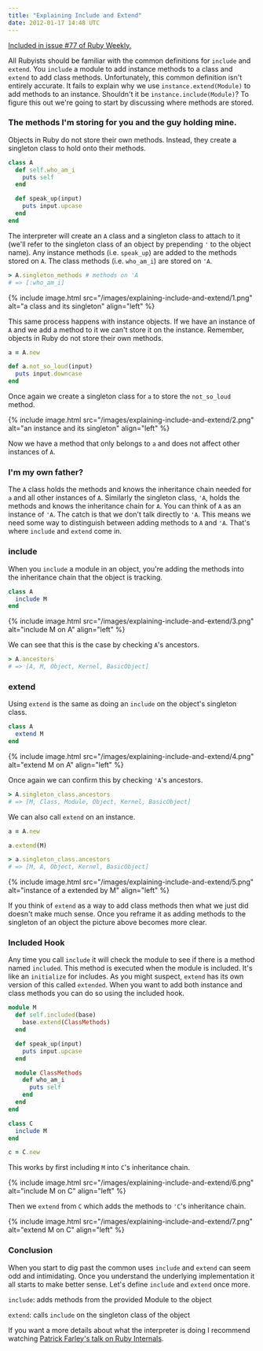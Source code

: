 ```yaml
---
title: "Explaining Include and Extend"
date: 2012-01-17 14:48 UTC
---
```


<div class="panel callout">
  <a href="http://rubyweekly.com/issues/77">Included in issue #77 of Ruby Weekly.</a>
</div>

All Rubyists should be familiar with the common definitions for `include` and `extend`.
You `include` a module to add instance methods to a class and `extend` to add class methods.
Unfortunately, this common definition isn't entirely accurate.
It fails to explain why we use `instance.extend(Module)` to add methods to an instance.
Shouldn't it be `instance.include(Module)`?
To figure this out we're going to start by discussing where methods are stored.
<!--more-->

### The methods I'm storing for you and the guy holding mine.

Objects in Ruby do not store their own methods.
Instead, they create a singleton class to hold onto their methods.

```ruby
class A
  def self.who_am_i
    puts self
  end

  def speak_up(input)
    puts input.upcase
  end
end
```

The interpreter will create an `A` class and a singleton class to attach to it (we'll refer to the singleton class of an object by prepending `'` to the object name).
Any instance methods (i.e. `speak_up`) are added to the methods stored on `A`.
The class methods (i.e. `who_am_i`) are stored on `'A`.

```ruby
> A.singleton_methods # methods on 'A
# => [:who_am_i]
```

{% include image.html src="/images/explaining-include-and-extend/1.png" alt="a class and its singleton" align="left" %}

This same process happens with instance objects.
If we have an instance of `A` and we add a method to it we can't store it on the instance.
Remember, objects in Ruby do not store their own methods.

```ruby
a = A.new

def a.not_so_loud(input)
  puts input.downcase
end
```

Once again we create a singleton class for `a` to store the `not_so_loud` method.

{% include image.html src="/images/explaining-include-and-extend/2.png" alt="an instance and its singleton" align="left" %}

Now we have a method that only belongs to `a` and does not affect other instances of `A`.

### I'm my own father?

The `A` class holds the methods and knows the inheritance chain needed for `a` and all other instances of `A`.
Similarly the singleton class, `'A`, holds the methods and knows the inheritance chain for `A`.
You can think of `A` as an instance of `'A`.
The catch is that we don't talk directly to `'A`.
This means we need some way to distinguish between adding methods to `A` and `'A`.
That's where `include` and `extend` come in.

### include

When you `include` a module in an object, you're adding the methods into the inheritance chain that the object is tracking.

```ruby
class A
  include M
end
```

{% include image.html src="/images/explaining-include-and-extend/3.png" alt="include M on A" align="left" %}

We can see that this is the case by checking `A`'s ancestors.

```ruby
> A.ancestors
# => [A, M, Object, Kernel, BasicObject]
```

### extend

Using `extend` is the same as doing an `include` on the object's singleton class.

```ruby
class A
  extend M
end
```

{% include image.html src="/images/explaining-include-and-extend/4.png" alt="extend M on A" align="left" %}

Once again we can confirm this by checking `'A`'s ancestors.

```ruby
> A.singleton_class.ancestors
# => [M, Class, Module, Object, Kernel, BasicObject]
```

We can also call `extend` on an instance.

```ruby
a = A.new

a.extend(M)

> a.singleton_class.ancestors
# => [M, A, Object, Kernel, BasicObject]
```

{% include image.html src="/images/explaining-include-and-extend/5.png" alt="instance of a extended by M" align="left" %}

If you think of `extend` as a way to add class methods then what we just did doesn't make much sense.
Once you reframe it as adding methods to the singleton of an object the picture above becomes more clear.

### Included Hook

Any time you call `include` it will check the module to see if there is a method named `included`.
This method is executed when the module is included.
It's like an `initialize` for includes.
As you might suspect, `extend` has its own version of this called `extended`.
When you want to add both instance and class methods you can do so using the included hook.

```ruby
module M
  def self.included(base)
    base.extend(ClassMethods)
  end

  def speak_up(input)
    puts input.upcase
  end

  module ClassMethods
    def who_am_i
      puts self
    end
  end
end

class C
  include M
end

c = C.new
```

This works by first including `M` into `C`'s inheritance chain.

{% include image.html src="/images/explaining-include-and-extend/6.png" alt="include M on C" align="left" %}

Then we `extend` from `C` which adds the methods to `'C`'s inheritance chain.

{% include image.html src="/images/explaining-include-and-extend/7.png" alt="extend M on C" align="left" %}

### Conclusion

When you start to dig past the common uses `include` and `extend` can seem odd and intimidating.
Once you understand the underlying implementation it all starts to make better sense.
Let's define `include` and `extend` once more.

`include`: adds methods from the provided Module to the object

`extend`: calls `include` on the singleton class of the object

 If you want a more details about what the interpreter is doing I recommend watching [Patrick Farley's talk on Ruby Internals][1].

[1]: http://confreaks.com/videos/825-mwrc2008-ruby-internals
